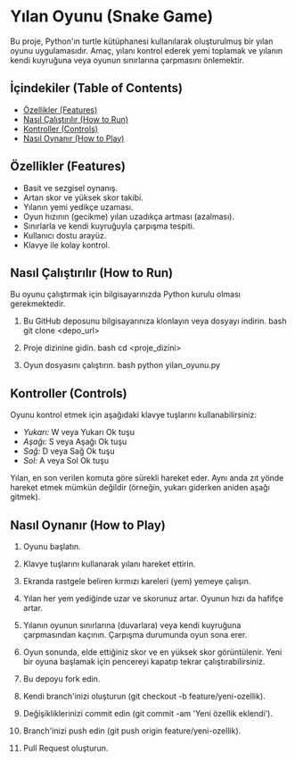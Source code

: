 # Yılan Oyunu (Snake Game)

Bu proje, Python'ın turtle kütüphanesi kullanılarak oluşturulmuş bir yılan oyunu uygulamasıdır. Amaç, yılanı kontrol ederek yemi toplamak ve yılanın kendi kuyruğuna veya oyunun sınırlarına çarpmasını önlemektir.

## İçindekiler (Table of Contents)

- [Özellikler (Features)](#özellikler-features)
- [Nasıl Çalıştırılır (How to Run)](#nasıl-çalıştırılır-how-to-run)
- [Kontroller (Controls)](#kontroller-controls)
- [Nasıl Oynanır (How to Play)](#nasıl-oynanır-how-to-play)

## Özellikler (Features)

- Basit ve sezgisel oynanış.
- Artan skor ve yüksek skor takibi.
- Yılanın yemi yedikçe uzaması.
- Oyun hızının (gecikme) yılan uzadıkça artması (azalması).
- Sınırlarla ve kendi kuyruğuyla çarpışma tespiti.
- Kullanıcı dostu arayüz.
- Klavye ile kolay kontrol.

## Nasıl Çalıştırılır (How to Run)

Bu oyunu çalıştırmak için bilgisayarınızda Python kurulu olması gerekmektedir.

1.  Bu GitHub deposunu bilgisayarınıza klonlayın veya dosyayı indirin.
    bash
    git clone <depo_url>
    
2.  Proje dizinine gidin.
    bash
    cd <proje_dizini>
    
3.  Oyun dosyasını çalıştırın.
    bash
    python yilan_oyunu.py
    

## Kontroller (Controls)

Oyunu kontrol etmek için aşağıdaki klavye tuşlarını kullanabilirsiniz:

- *Yukarı:* W veya Yukarı Ok tuşu
- *Aşağı:* S veya Aşağı Ok tuşu
- *Sağ:* D veya Sağ Ok tuşu
- *Sol:* A veya Sol Ok tuşu

Yılan, en son verilen komuta göre sürekli hareket eder. Aynı anda zıt yönde hareket etmek mümkün değildir (örneğin, yukarı giderken aniden aşağı gitmek).

## Nasıl Oynanır (How to Play)

1.  Oyunu başlatın.
2.  Klavye tuşlarını kullanarak yılanı hareket ettirin.
3.  Ekranda rastgele beliren kırmızı kareleri (yem) yemeye çalışın.
4.  Yılan her yem yediğinde uzar ve skorunuz artar. Oyunun hızı da hafifçe artar.
5.  Yılanın oyunun sınırlarına (duvarlara) veya kendi kuyruğuna çarpmasından kaçının. Çarpışma durumunda oyun sona erer.
6.  Oyun sonunda, elde ettiğiniz skor ve en yüksek skor görüntülenir. Yeni bir oyuna başlamak için pencereyi kapatıp tekrar çalıştırabilirsiniz.


1.  Bu depoyu fork edin.
2.  Kendi branch'inizi oluşturun (git checkout -b feature/yeni-ozellik).
3.  Değişikliklerinizi commit edin (git commit -am 'Yeni özellik eklendi').
4.  Branch'inizi push edin (git push origin feature/yeni-ozellik).
5.  Pull Request oluşturun.
